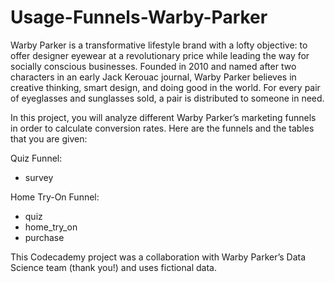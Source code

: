 # Usage-Funnels-Warby-Parker

Warby Parker is a transformative lifestyle brand with a lofty objective: to offer designer eyewear at a revolutionary price while leading the way for socially 
conscious businesses. Founded in 2010 and named after two characters in an early Jack Kerouac journal, Warby Parker believes in creative thinking, smart design, 
and doing good in the world. For every pair of eyeglasses and sunglasses sold, a pair is distributed to someone in need.

In this project, you will analyze different Warby Parker’s marketing funnels in order to calculate conversion rates. Here are the funnels and the tables that you 
are given:

Quiz Funnel:

- survey

Home Try-On Funnel:

- quiz
- home_try_on
- purchase

This Codecademy project was a collaboration with Warby Parker’s Data Science team (thank you!) and uses fictional data.
